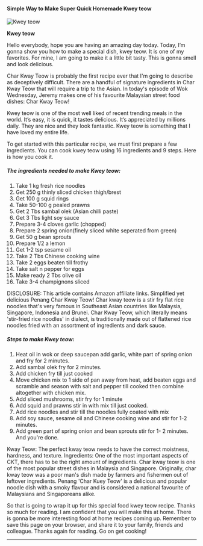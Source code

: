             

#### Simple Way to Make Super Quick Homemade Kwey teow

![Kwey teow](https://img-global.cpcdn.com/recipes/110481e5cfe41746/751x532cq70/kwey-teow-recipe-main-photo.jpg)

**Kwey teow**

Hello everybody, hope you are having an amazing day today. Today, I’m gonna show you how to make a special dish, kwey teow. It is one of my favorites. For mine, I am going to make it a little bit tasty. This is gonna smell and look delicious.

Char Kway Teow is probably the first recipe ever that I'm going to describe as deceptively difficult. There are a handful of signature ingredients in Char Kway Teow that will require a trip to the Asian. In today's episode of Wok Wednesday, Jeremy makes one of his favourite Malaysian street food dishes: Char Kway Teow!

Kwey teow is one of the most well liked of recent trending meals in the world. It’s easy, it is quick, it tastes delicious. It’s appreciated by millions daily. They are nice and they look fantastic. Kwey teow is something that I have loved my entire life.

To get started with this particular recipe, we must first prepare a few ingredients. You can cook kwey teow using 16 ingredients and 9 steps. Here is how you cook it.

##### The ingredients needed to make Kwey teow:

1.  Take 1 kg fresh rice noodles
2.  Get 250 g thinly sliced chicken thigh/brest
3.  Get 100 g squid rings
4.  Take 50-100 g pealed prawns
5.  Get 2 Tbs sambal olek (Asian chilli paste)
6.  Get 3 Tbs light soy sauce
7.  Prepare 3-4 cloves garlic (chopped)
8.  Prepare 2 spring onion(finely sliced white seperated from green)
9.  Get 50 g bean sprouts
10.  Prepare 1/2 a lemon
11.  Get 1-2 tsp sesame oil
12.  Take 2 Tbs Chinese cooking wine
13.  Take 2 eggs beaten till frothy
14.  Take salt n pepper for eggs
15.  Make ready 2 Tbs olive oil
16.  Take 3-4 champignons sliced

DISCLOSURE: This article contains Amazon affiliate links. Simplified yet delicious Penang Char Kway Teow! Char kway teow is a stir fry flat rice noodles that's very famous in Southeast Asian countries like Malaysia, Singapore, Indonesia and Brunei. Char Kway Teow, which literally means 'stir-fried rice noodles' in dialect, is traditionally made out of flattened rice noodles fried with an assortment of ingredients and dark sauce.

##### Steps to make Kwey teow:

1.  Heat oil in wok or deep saucepan add garlic, white part of spring onion and fry for 2 minutes.
2.  Add sambal olek fry for 2 minutes.
3.  Add chicken fry till just cooked
4.  Move chicken mix to 1 side of pan away from heat, add beaten eggs and scramble and season with salt and pepper till cooked then combine altogether with chicken mix.
5.  Add sliced mushrooms, stir fry for 1 minute
6.  Add squid and prawns stir in with mix till just cooked.
7.  Add rice noodles and stir till the noodles fully coated with mix
8.  Add soy sauce, sesame oil and Chinese cooking wine and stir for 1-2 minutes.
9.  Add green part of spring onion and bean sprouts stir for 1- 2 minutes​. And you're​ done.

Kway Teow: The perfect kway teow needs to have the correct moistness, hardness, and texture. Ingredients: One of the most important aspects of CKT, there has to be the right amount of ingredients. Char kway teow is one of the most popular street dishes in Malaysia and Singapore. Originally, char kway teow was a poor man's dish made by farmers and fishermen out of leftover ingredients. Penang 'Char Kuey Teow' is a delicious and popular noodle dish with a smoky flavour and is considered a national favourite of Malaysians and Singaporeans alike.

So that is going to wrap it up for this special food kwey teow recipe. Thanks so much for reading. I am confident that you will make this at home. There is gonna be more interesting food at home recipes coming up. Remember to save this page on your browser, and share it to your family, friends and colleague. Thanks again for reading. Go on get cooking!

* * *